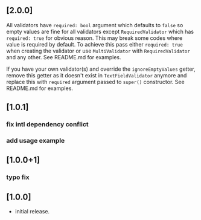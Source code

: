 ## [2.0.0]
All validators have `required: bool` argument which defaults to `false` so empty
values are fine for all validators except `RequiredValidator` which has `required: true`
for obvious reason.
This may break some codes where value is required by default. To achieve this pass
either `required: true` when creating the validator or use `MultiValidator` with
`RequiredValidator` and any other. See README.md for examples.

If you have your own validator(s) and override the `ignoreEmptyValues` getter, remove 
this getter as it doesn't exist in `TextFieldValidator` anymore and replace this with
`required` argument passed to `super()` constructor. See README.md for examples.

## [1.0.1]
### fix intl dependency conflict
### add usage example

## [1.0.0+1]
### typo fix

## [1.0.0]
 * initial release.
